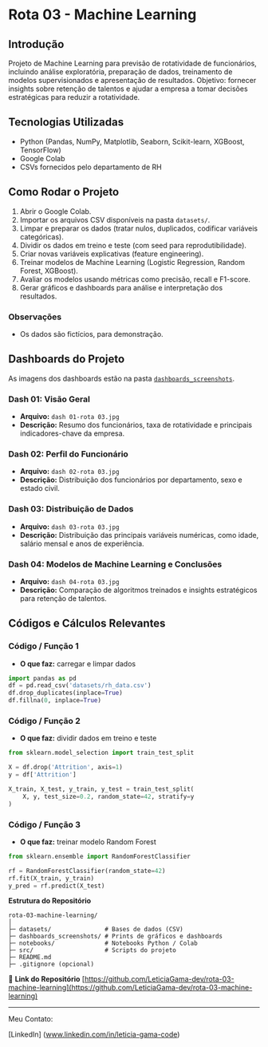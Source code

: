 
# Rota 03 - Machine Learning

##  Introdução

Projeto de Machine Learning para previsão de rotatividade de funcionários, incluindo análise exploratória, preparação de dados, treinamento de modelos supervisionados e apresentação de resultados.
Objetivo: fornecer insights sobre retenção de talentos e ajudar a empresa a tomar decisões estratégicas para reduzir a rotatividade.

##  Tecnologias Utilizadas

* Python (Pandas, NumPy, Matplotlib, Seaborn, Scikit-learn, XGBoost, TensorFlow)
* Google Colab
* CSVs fornecidos pelo departamento de RH

##  Como Rodar o Projeto

1. Abrir o Google Colab.
2. Importar os arquivos CSV disponíveis na pasta `datasets/`.
3. Limpar e preparar os dados (tratar nulos, duplicados, codificar variáveis categóricas).
4. Dividir os dados em treino e teste (com seed para reprodutibilidade).
5. Criar novas variáveis explicativas (feature engineering).
6. Treinar modelos de Machine Learning (Logistic Regression, Random Forest, XGBoost).
7. Avaliar os modelos usando métricas como precisão, recall e F1-score.
8. Gerar gráficos e dashboards para análise e interpretação dos resultados.

### Observações

* Os dados são fictícios, para demonstração.

##  Dashboards do Projeto

As imagens dos dashboards estão na pasta [`dashboards_screenshots`](./dashboards_screenshots).

### Dash 01: Visão Geral
- **Arquivo:** `dash 01-rota 03.jpg`  
- **Descrição:** Resumo dos funcionários, taxa de rotatividade e principais indicadores-chave da empresa.

### Dash 02: Perfil do Funcionário
- **Arquivo:** `dash 02-rota 03.jpg`  
- **Descrição:** Distribuição dos funcionários por departamento, sexo e estado civil.

### Dash 03: Distribuição de Dados
- **Arquivo:** `dash 03-rota 03.jpg`  
- **Descrição:** Distribuição das principais variáveis numéricas, como idade, salário mensal e anos de experiência.

### Dash 04: Modelos de Machine Learning e Conclusões
- **Arquivo:** `dash 04-rota 03.jpg`  
- **Descrição:** Comparação de algoritmos treinados e insights estratégicos para retenção de talentos.


##  Códigos e Cálculos Relevantes

### Código / Função 1

* **O que faz:** carregar e limpar dados

```python
import pandas as pd
df = pd.read_csv('datasets/rh_data.csv')
df.drop_duplicates(inplace=True)
df.fillna(0, inplace=True)
```

### Código / Função 2

* **O que faz:** dividir dados em treino e teste

```python
from sklearn.model_selection import train_test_split

X = df.drop('Attrition', axis=1)
y = df['Attrition']

X_train, X_test, y_train, y_test = train_test_split(
    X, y, test_size=0.2, random_state=42, stratify=y
)
```

### Código / Função 3

* **O que faz:** treinar modelo Random Forest

```python
from sklearn.ensemble import RandomForestClassifier

rf = RandomForestClassifier(random_state=42)
rf.fit(X_train, y_train)
y_pred = rf.predict(X_test)
```

 **Estrutura do Repositório**

```
rota-03-machine-learning/
│
├─ datasets/               # Bases de dados (CSV)
├─ dashboards_screenshots/ # Prints de gráficos e dashboards
├─ notebooks/              # Notebooks Python / Colab
├─ src/                    # Scripts do projeto
├─ README.md
├─ .gitignore (opcional)
```

🔗 **Link do Repositório**
[https://github.com/LeticiaGama-dev/rota-03-machine-learning](https://github.com/LeticiaGama-dev/rota-03-machine-learning)

---
Meu Contato:

[LinkedIn]  (www.linkedin.com/in/leticia-gama-code)
